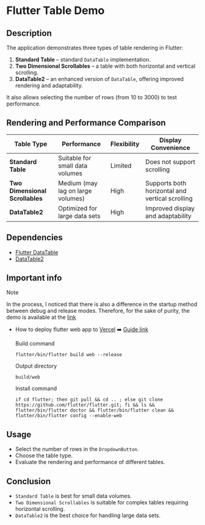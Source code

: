 # Flutter Table Demo

## Description
The application demonstrates three types of table rendering in Flutter:
1. **Standard Table** – standard `DataTable` implementation.
2. **Two Dimensional Scrollables** – a table with both horizontal and vertical scrolling.
3. **DataTable2** – an enhanced version of `DataTable`, offering improved rendering and adaptability.

It also allows selecting the number of rows (from 10 to 3000) to test performance.

## Rendering and Performance Comparison
| Table Type                   | Performance        | Flexibility | Display Convenience |
|------------------------------|--------------------|-------------|----------------------|
| **Standard Table**           | Suitable for small data volumes | Limited      | Does not support scrolling |
| **Two Dimensional Scrollables** | Medium (may lag on large volumes) | High         | Supports both horizontal and vertical scrolling |
| **DataTable2**               | Optimized for large data sets | High         | Improved display and adaptability |

## Dependencies
- [Flutter DataTable](https://api.flutter.dev/flutter/material/DataTable-class.html)
- [DataTable2](https://pub.dev/packages/data_table_2)

## Important info
>[!NOTE]
>In the process, I noticed that there is also a difference in the startup method between debug and release modes. Therefore, for the sake of purity, the demo is available at the [link](https://flutter-table-demo.vercel.app)

- How to deploy flutter web app to [Vercel](https://vercel.com/home) ➡️ [Guide link](https://medium.com/@ekrajghimire/deploy-flutter-web-app-to-vercel-591aa3cc073a)

    Build command
    ```
    flutter/bin/flutter build web --release
    ```
    
    Output directory
    ```
    build/web
    ```

    Install command
    ```
    if cd flutter; then git pull && cd .. ; else git clone https://github.com/flutter/flutter.git; fi && ls && flutter/bin/flutter doctor && flutter/bin/flutter clean && flutter/bin/flutter config --enable-web
    ```

## Usage
- Select the number of rows in the `DropdownButton`.
- Choose the table type.
- Evaluate the rendering and performance of different tables.

## Conclusion
- `Standard Table` is best for small data volumes.
- `Two Dimensional Scrollables` is suitable for complex tables requiring horizontal scrolling.
- `DataTable2` is the best choice for handling large data sets.



